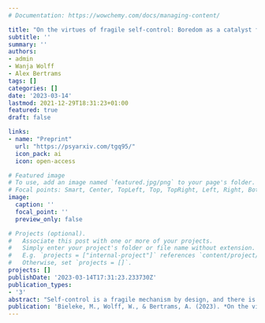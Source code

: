 ```yaml
---
# Documentation: https://wowchemy.com/docs/managing-content/

title: "On the virtues of fragile self-control: Boredom as a catalyst for adaptive behavior regulation"
subtitle: ''
summary: ''
authors:
- admin
- Wanja Wolff
- Alex Bertrams
tags: []
categories: []
date: '2023-03-14'
lastmod: 2021-12-29T18:31:23+01:00
featured: true
draft: false

links:
- name: "Preprint"
  url: "https://psyarxiv.com/tgq95/"
  icon_pack: ai
  icon: open-access

# Featured image
# To use, add an image named `featured.jpg/png` to your page's folder.
# Focal points: Smart, Center, TopLeft, Top, TopRight, Left, Right, BottomLeft, Bottom, BottomRight.
image:
  caption: ''
  focal_point: ''
  preview_only: false

# Projects (optional).
#   Associate this post with one or more of your projects.
#   Simply enter your project's folder or file name without extension.
#   E.g. `projects = ["internal-project"]` references `content/project/deep-learning/index.md`.
#   Otherwise, set `projects = []`.
projects: []
publishDate: '2023-03-14T17:31:23.233730Z'
publication_types:
- '3'
abstract: "Self-control is a fragile mechanism by design, and there is an ongoing debate about the reasons for this fragility. A mechanistically plausible perspective is offered by reward-based models of self-control such as the expected value of control (EVC) theory. According to the EVC theory, the allocation of self-control requires effort, which serves as a dynamic signal that quantifies the costs of self-control. People thus use self-control sparingly and continuously adjust its allocation such that its expected value remains optimal. Boredom affects this process in two ways: It lowers the value of a focal activity compared to alternative activities and renders the maintenance of the focal activity more costly by increasing the required effort. Consequently, less control is allocated to an activity as it becomes boring, which in turn permits an optimal balance between goal-directed behavior (exploitation, directed exploration) and undirected exploration. The essential conclusion from the EVC perspective is that self-control must be fragile to be an adaptive function for behavior regulation. Conceiving self-control as a reward-based choice also helps to address some key open questions in the literature on boredom and self-control, such as the adequate conceptualization of trait boredom and the replicability of ego depletion effects."
publication: 'Bieleke, M., Wolff, W., & Bertrams, A. (2023). *On the virtues of fragile self-control: Boredom as a catalyst for adaptive behavior regulation*. PsyArXiv. https://psyarxiv.com/tgq95/'
---
```

